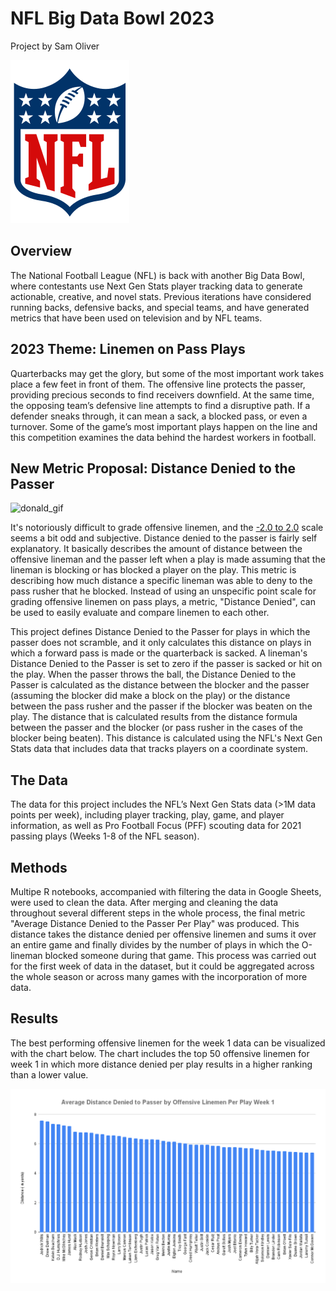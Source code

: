 # NFL Big Data Bowl 2023
Project by Sam Oliver

![logo](/nfl_logo.png)

## Overview
The National Football League (NFL) is back with another Big Data Bowl, where contestants use Next Gen Stats player tracking data to generate actionable, creative, and novel stats. Previous iterations have considered running backs, defensive backs, and special teams, and have generated metrics that have been used on television and by NFL teams.

## 2023 Theme: Linemen on Pass Plays
Quarterbacks may get the glory, but some of the most important work takes place a few feet in front of them. The offensive line protects the passer, providing precious seconds to find receivers downfield. At the same time, the opposing team’s defensive line attempts to find a disruptive path. If a defender sneaks through, it can mean a sack, a blocked pass, or even a turnover. Some of the game’s most important plays happen on the line and this competition examines the data behind the hardest workers in football.

## New Metric Proposal: Distance Denied to the Passer
![donald_gif](/Donald.gif)

It's notoriously difficult to grade offensive linemen, and the [-2.0 to 2.0](https://www.pff.com/news/pro-how-we-grade-offensive-and-defensive-linemen) scale seems a bit odd and subjective. Distance denied to the passer is fairly self explanatory. It basically describes the amount of distance between the offensive lineman and the passer left when a play is made assuming that the lineman is blocking or has blocked a player on the play. This metric is describing how much distance a specific lineman was able to deny to the pass rusher that he blocked. Instead of using an unspecific point scale for grading offensive linemen on pass plays, a metric, "Distance Denied", can be used to easily evaluate and compare linemen to each other.

This project defines Distance Denied to the Passer for plays in which the passer does not scramble, and it only calculates this distance on plays in which a forward pass is made or the quarterback is sacked. A lineman's Distance Denied to the Passer is set to zero if the passer is sacked or hit on the play. When the passer throws the ball, the Distance Denied to the Passer is calculated as the distance between the blocker and the passer (assuming the blocker did make a block on the play) or the distance between the pass rusher and the passer if the blocker was beaten on the play. The distance that is calculated results from the distance formula between the passer and the blocker (or pass rusher in the cases of the blocker being beaten). This distance is calculated using the NFL's Next Gen Stats data that includes data that tracks players on a coordinate system.

## The Data
The data for this project includes the NFL’s Next Gen Stats data (>1M data points per week), including player tracking, play, game, and player information, as well as Pro Football Focus (PFF) scouting data for 2021 passing plays (Weeks 1-8 of the NFL season). 

## Methods
Multipe R notebooks, accompanied with filtering the data in Google Sheets, were used to clean the data. After merging and cleaning the data throughout several different steps in the whole process, the final metric "Average Distance Denied to the Passer Per Play" was produced. This distance takes the distance denied per offensive linemen and sums it over an entire game and finally divides by the number of plays in which the O-lineman blocked someone during that game. This process was carried out for the first week of data in the dataset, but it could be aggregated across the whole season or across many games with the incorporation of more data.

## Results
The best performing offensive linemen for the week 1 data can be visualized with the chart below. The chart includes the top 50 offensive linemen for week 1 in which more distance denied per play results in a higher ranking than a lower value.

![week1Results](/AverageDistanceDeniedPasserOffensiveLinemenPerPlayWeek1.png)
